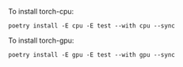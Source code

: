 To install torch-cpu:

```
poetry install -E cpu -E test --with cpu --sync
```

To install torch-gpu:

```
poetry install -E gpu -E test --with gpu --sync
```
